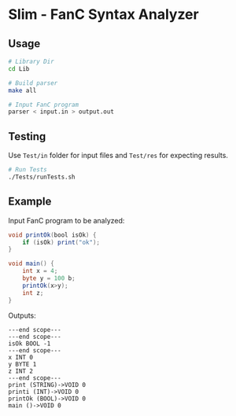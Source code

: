 # Slim - FanC Syntax Analyzer

## Usage

```bash
# Library Dir
cd Lib

# Build parser
make all

# Input FanC program
parser < input.in > output.out
```

## Testing

Use `Test/in` folder for input files and `Test/res` for expecting results.

```bash
# Run Tests
./Tests/runTests.sh
```

## Example

Input FanC program to be analyzed:

```java
void printOk(bool isOk) {
    if (isOk) print("ok");
}

void main() {
    int x = 4;
    byte y = 100 b;
    printOk(x>y);
    int z;
}
```

Outputs:

```text
---end scope---
---end scope---
isOk BOOL -1
---end scope---
x INT 0
y BYTE 1
z INT 2
---end scope---
print (STRING)->VOID 0
printi (INT)->VOID 0
printOk (BOOL)->VOID 0
main ()->VOID 0
```
